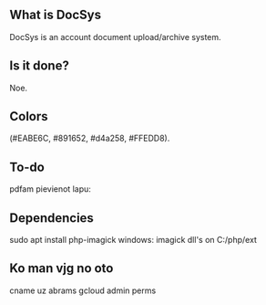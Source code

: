 ## What is DocSys
DocSys is an account document upload/archive system.
## Is it done?
Noe.
## Colors
 (#EABE6C, #891652, #d4a258, #FFEDD8).

## To-do
pdfam pievienot lapu: 


## Dependencies
sudo apt install php-imagick
windows: imagick dll's on C:/php/ext

## Ko man vjg no oto
cname uz abrams
gcloud admin perms